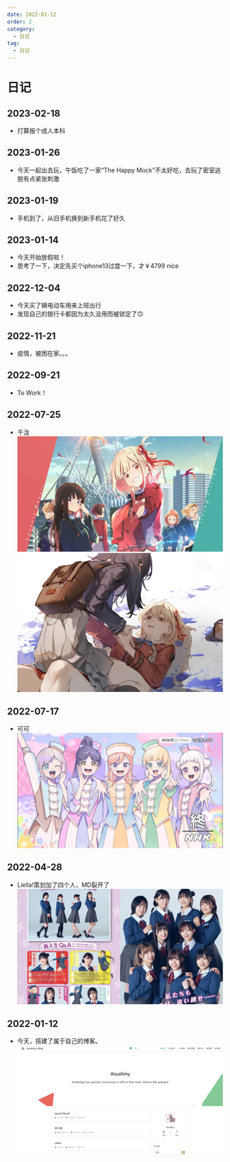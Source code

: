 ```yaml
---
date: 2022-01-12
order: 2
category:
  - 日记
tag:
  - 日记
---
```

# 日记

## 2023-02-18
 - 打算报个成人本科

## 2023-01-26
 - 今天一起出去玩，午饭吃了一家“The Happy Mock”不太好吃，去玩了密室逃脱有点紧张刺激

## 2023-01-19
 - 手机到了，从旧手机换到新手机花了好久

## 2023-01-14
 - 今天开始放假啦！
 - 思考了一下，决定先买个iphone13过度一下，才￥4799 nice

## 2022-12-04
 - 今天买了辆电动车用来上班出行
 - 发现自己的银行卡都因为太久没用而被锁定了:upside_down_face:

## 2022-11-21
 - 疫情，被困在家。。。

## 2022-09-21
 - To Work！

## 2022-07-25
 - 千泷
![lycoris](/assets/diary/lycoris.jpg)
![china](/assets/diary/china.png)

## 2022-07-17
 - 可可
![KUKU](/assets/diary/liella.jpg)

## 2022-04-28
 -  Liella!策划加了四个人，MD裂开了
![newLiella](/assets/diary/newLiella.jpg)

## 2022-01-12
 - 今天，搭建了属于自己的博客。
![myBlog](/assets/diary/myBlog.png)